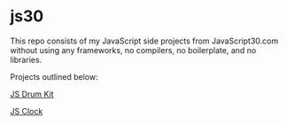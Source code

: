 # js30
This repo consists of my JavaScript side projects from JavaScript30.com without using any frameworks, no compilers, no boilerplate, and no libraries.

Projects outlined below:

<a href="https://hthanki.github.io/js30/01DrumKit/">JS Drum Kit</a>

<a href="https://hthanki.github.io/js30/02JSClock/">JS Clock</a>
